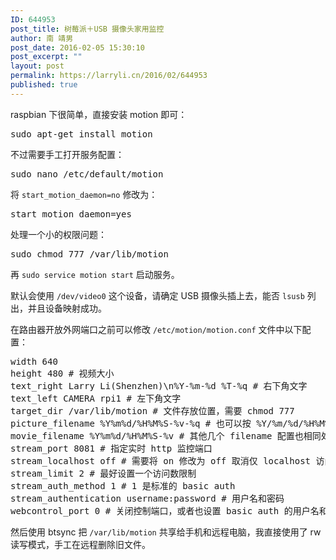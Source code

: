 ```yaml
---
ID: 644953
post_title: 树莓派＋USB 摄像头家用监控
author: 南 靖男
post_date: 2016-02-05 15:30:10
post_excerpt: ""
layout: post
permalink: https://larryli.cn/2016/02/644953
published: true
---
```

raspbian 下很简单，直接安装 motion 即可：
<pre>sudo apt-get install motion
</pre>
不过需要手工打开服务配置：
<pre>sudo nano /etc/default/motion
</pre>
将 <code>start_motion_daemon=no</code> 修改为：
<pre>start_motion_daemon=yes
</pre>
处理一个小的权限问题：
<pre>sudo chmod 777 /var/lib/motion
</pre>
再 <code>sudo service motion start</code> 启动服务。

默认会使用 <code>/dev/video0</code> 这个设备，请确定 USB 摄像头插上去，能否 <code>lsusb</code> 列出，并且设备映射成功。

在路由器开放外网端口之前可以修改 <code>/etc/motion/motion.conf</code> 文件中以下配置：
<pre>
width 640
height 480 # 视频大小
text_right Larry Li(Shenzhen)\n%Y-%m-%d %T-%q # 右下角文字
text_left CAMERA rpi1 # 左下角文字
target_dir /var/lib/motion # 文件存放位置，需要 chmod 777
picture_filename %Y%m%d/%H%M%S-%v-%q # 也可以按 %Y/%m/%d/%H%M%S-%v-%q 年月日一层一层建目录存放
movie_filename %Y%m%d/%H%M%S-%v # 其他几个 filename 配置也相同处理
stream_port 8081 # 指定实时 http 监控端口
stream_localhost off # 需要将 on 修改为 off 取消仅 localhost 访问限制
stream_limit 2 # 最好设置一个访问数限制
stream_auth_method 1 # 1 是标准的 basic auth
stream_authentication username:password # 用户名和密码
webcontrol_port 0 # 关闭控制端口，或者也设置 basic auth 的用户名和密码 
</pre>

然后使用 btsync 把 <code>/var/lib/motion</code> 共享给手机和远程电脑，我直接使用了 rw 读写模式，手工在远程删除旧文件。